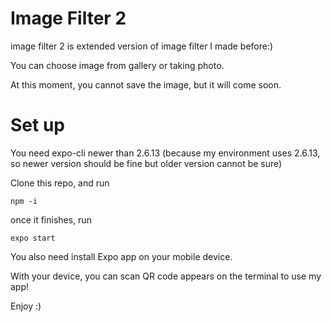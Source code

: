 # Image Filter 2

image filter 2 is extended version of image filter I made before:)

You can choose image from gallery or taking photo.

At this moment, you cannot save the image, but it will come soon.

# Set up

You need expo-cli newer than 2.6.13 (because my environment uses 2.6.13, so newer version should be fine but older version cannot be sure)

Clone this repo, and run

```
npm -i
```

once it finishes, run

```
expo start
```

You also need install Expo app on your mobile device.

With your device, you can scan QR code appears on the terminal to use my app!

Enjoy :)
